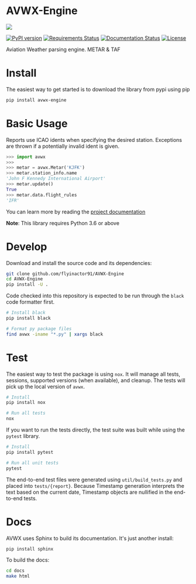 # AVWX-Engine

![](https://avwx.rest/static/favicons/apple-icon-76x76.png)

[![PyPI version](https://badge.fury.io/py/avwx-engine.svg)](https://badge.fury.io/py/avwx-engine)
[![Requirements Status](https://requires.io/github/avwx-rest/AVWX-Engine/requirements.svg?branch=master)](https://requires.io/github/avwx-rest/AVWX-Engine/requirements/?branch=master)
[![Documentation Status](https://readthedocs.org/projects/avwx-engine/badge/?version=latest)](http://avwx-engine.readthedocs.io/en/latest/?badge=latest)
[![License](https://img.shields.io/pypi/l/avwx-engine.svg)](https://pypi.org/project/avwx-engine/)

<!-- [![Code Health](https://landscape.io/github/avwx-rest/AVWX-Engine/master/landscape.svg?style=flat)](https://landscape.io/github/avwx-rest/AVWX-Engine/master) -->

Aviation Weather parsing engine. METAR &amp; TAF

# Install

The easiest way to get started is to download the library from pypi using pip

```bash
pip install avwx-engine
```

# Basic Usage

Reports use ICAO idents when specifying the desired station. Exceptions are thrown if a potentially invalid ident is given.

```python
>>> import avwx
>>> 
>>> metar = avwx.Metar('KJFK')
>>> metar.station_info.name
'John F Kennedy International Airport'
>>> metar.update()
True
>>> metar.data.flight_rules
'IFR'
```

You can learn more by reading the [project documentation](https://avwx-engine.readthedocs.io/en/latest/)

**Note**: This library requires Python 3.6 or above

# Develop

Download and install the source code and its dependencies:

```bash
git clone github.com/flyinactor91/AVWX-Engine
cd AVWX-Engine
pip install -U .
```

Code checked into this repository is expected to be run through the `black` code formatter first.

```bash
# Install black
pip install black

# Format py package files
find avwx -iname "*.py" | xargs black
```

# Test

The easiest way to test the package is using `nox`. It will manage all tests, sessions, supported versions (when available), and cleanup. The tests will pick up the local version of `avwx`.

```bash
# Install
pip install nox

# Run all tests
nox
```

If you want to run the tests directly, the test suite was built while using the `pytest` library.

```bash
# Install
pip install pytest

# Run all unit tests
pytest
```

The end-to-end test files were generated using `util/build_tests.py` and placed into `tests/{report}`. Because Timestamp generation interprets the text based on the current date, Timestamp objects are nullified in the end-to-end tests.

# Docs

AVWX uses Sphinx to build its documentation. It's just another install:

```bash
pip install sphinx
```

To build the docs:

```bash
cd docs
make html
```